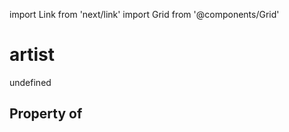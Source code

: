 import Link from 'next/link'
import Grid from '@components/Grid'

# artist

undefined

## Property of



